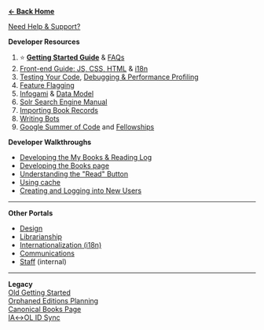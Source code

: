 **[← Back Home](Home)**  

[Need Help & Support?](https://gitter.im/theopenlibrary/Lobby)  

**Developer Resources**  
1. ⭐ **[Getting Started Guide](https://github.com/internetarchive/openlibrary/blob/master/CONTRIBUTING.md)** & [FAQs](https://github.com/internetarchive/openlibrary/wiki/FAQs:-Frequently-Asked-Questions)
2. [Front-end Guide: JS, CSS, HTML](Frontend-Guide) & [i18n](https://github.com/internetarchive/openlibrary/wiki/Internationalization-Contributor's-Guide-(i18n))  
3. [Testing Your Code](Testing), [Debugging & Performance Profiling](Debugging-and-Performance-Profiling)  
4. [Feature Flagging](Feature-Flagging)  
5. [Infogami](https://openlibrary.org/dev/docs/infogami) & [Data Model](https://github.com/internetarchive/openlibrary/wiki/Understanding-The-Data-Model)  
6. [Solr Search Engine Manual](Solr)  
7. [Importing Book Records](Developer's-Guide-to-Data-Importing)  
8. [Writing Bots](Writing-Bots) 
9. [Google Summer of Code](Google-Summer-of-Code) and [Fellowships](The-Open-Library-Handbook#fellowships)  

**Developer Walkthroughs**  
* [Developing the My Books & Reading Log](Developing-The-Reading-Log)  
* [Developing the Books page](https://archive.org/details/openlibrary-tour-2020/book-page-developers-guide.mp4)  
* [Understanding the "Read" Button](https://archive.org/details/openlibrary-tour-2020/openlibrary-availability-button-technical-walkthrough.mp4)  
* [Using cache](https://github.com/internetarchive/openlibrary/wiki/Using-Cache)
* [Creating and Logging into New Users](https://github.com/internetarchive/openlibrary/wiki/Creating-and-Logging-in-as-a-new-user-on-your-local-client)
---

**Other Portals**
* [Design](https://docs.google.com/document/d/1KLy6XRvwHaXrvHlZ-Ol_kFoIdn9eRMGuWeSYvWox1Qw/edit#heading=h.b20z3avugr8c)  
* [Librarianship](https://openlibrary.org/librarians)
* [Internationalization (i18n)](https://github.com/internetarchive/openlibrary/wiki/Internationalization-Contributor's-Guide-(i18n))
* [Communications](https://docs.google.com/document/d/14FS1A0fbgwRWHTl7_AbVixZiUVc2ctN1wUgW6Mwt5jw/edit#heading=h.d4bcs4fzim9e)   
* [Staff](https://github.com/internetarchive/olsystem/wiki) (internal)  

---

**Legacy**  
[Old Getting Started](Getting-Started)  
[Orphaned Editions Planning](Orphaned-Editions-Planning)  
[Canonical Books Page](Canonical-Books-Page)  
[IA↔OL ID Sync](archive.org-↔-Open-Library-synchronisation)  